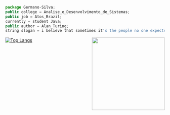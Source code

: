 ~~~javascript
package Germano-Silva;
public college = Analise_e_Desenvolvimento_de_Sistemas;
public job = Atos_Brazil;
currently = student Java;
public author = Alan_Turing;
string slogan = i believe that sometimes it's the people no one expects anything, that do the things no one can imagine;
 ~~~
[![Top Langs](https://github-readme-stats.vercel.app/api/top-langs/?username=Germano-Silva&layout=compact)](https://github.com/Germano-Silva/github-readme-stats)
<img align='right' src="https://media.giphy.com/media/hiJ9ypGI5tIKdwKoK2/giphy.gif" width="230">

